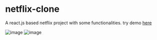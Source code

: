 # netflix-clone
A react.js based netflix project with some functionalities. 
try demo [here](https://netflix-clone-738cc.web.app/)

![image](https://user-images.githubusercontent.com/32429224/107003443-cdd41500-67b2-11eb-8256-c8b0271ec01f.png)
![image](https://user-images.githubusercontent.com/32429224/107003694-33c09c80-67b3-11eb-9436-5b76a2f77290.png)
